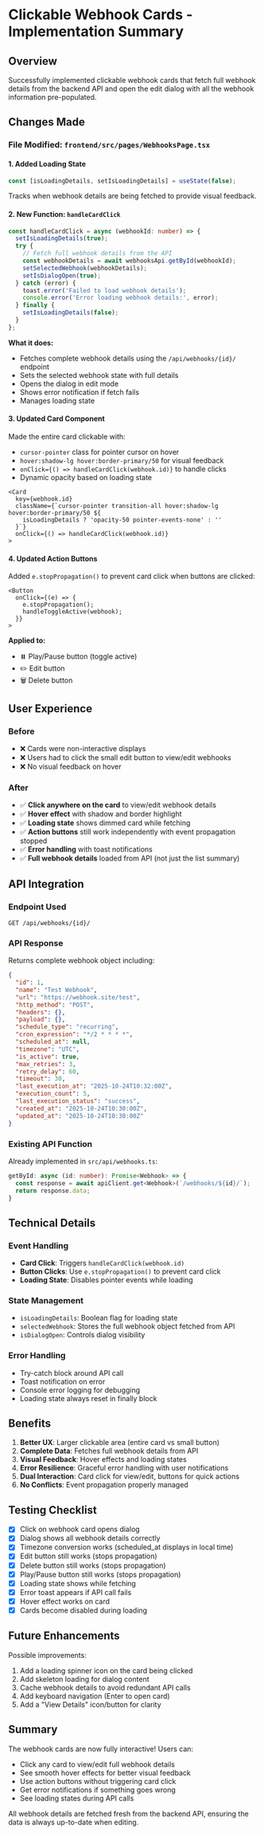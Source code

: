 # Clickable Webhook Cards - Implementation Summary

## Overview

Successfully implemented clickable webhook cards that fetch full webhook details from the backend API and open the edit dialog with all the webhook information pre-populated.

## Changes Made

### File Modified: `frontend/src/pages/WebhooksPage.tsx`

#### 1. **Added Loading State**
```typescript
const [isLoadingDetails, setIsLoadingDetails] = useState(false);
```
Tracks when webhook details are being fetched to provide visual feedback.

#### 2. **New Function: `handleCardClick`**
```typescript
const handleCardClick = async (webhookId: number) => {
  setIsLoadingDetails(true);
  try {
    // Fetch full webhook details from the API
    const webhookDetails = await webhooksApi.getById(webhookId);
    setSelectedWebhook(webhookDetails);
    setIsDialogOpen(true);
  } catch (error) {
    toast.error('Failed to load webhook details');
    console.error('Error loading webhook details:', error);
  } finally {
    setIsLoadingDetails(false);
  }
};
```

**What it does:**
- Fetches complete webhook details using the `/api/webhooks/{id}/` endpoint
- Sets the selected webhook state with full details
- Opens the dialog in edit mode
- Shows error notification if fetch fails
- Manages loading state

#### 3. **Updated Card Component**
Made the entire card clickable with:
- `cursor-pointer` class for pointer cursor on hover
- `hover:shadow-lg hover:border-primary/50` for visual feedback
- `onClick={() => handleCardClick(webhook.id)}` to handle clicks
- Dynamic opacity based on loading state

```tsx
<Card 
  key={webhook.id}
  className={`cursor-pointer transition-all hover:shadow-lg hover:border-primary/50 ${
    isLoadingDetails ? 'opacity-50 pointer-events-none' : ''
  }`}
  onClick={() => handleCardClick(webhook.id)}
>
```

#### 4. **Updated Action Buttons**
Added `e.stopPropagation()` to prevent card click when buttons are clicked:

```tsx
<Button
  onClick={(e) => {
    e.stopPropagation();
    handleToggleActive(webhook);
  }}
>
```

**Applied to:**
- ⏸️ Play/Pause button (toggle active)
- ✏️ Edit button
- 🗑️ Delete button

## User Experience

### Before
- ❌ Cards were non-interactive displays
- ❌ Users had to click the small edit button to view/edit webhooks
- ❌ No visual feedback on hover

### After
- ✅ **Click anywhere on the card** to view/edit webhook details
- ✅ **Hover effect** with shadow and border highlight
- ✅ **Loading state** shows dimmed card while fetching
- ✅ **Action buttons** still work independently with event propagation stopped
- ✅ **Error handling** with toast notifications
- ✅ **Full webhook details** loaded from API (not just the list summary)

## API Integration

### Endpoint Used
```
GET /api/webhooks/{id}/
```

### API Response
Returns complete webhook object including:
```json
{
  "id": 1,
  "name": "Test Webhook",
  "url": "https://webhook.site/test",
  "http_method": "POST",
  "headers": {},
  "payload": {},
  "schedule_type": "recurring",
  "cron_expression": "*/2 * * * *",
  "scheduled_at": null,
  "timezone": "UTC",
  "is_active": true,
  "max_retries": 3,
  "retry_delay": 60,
  "timeout": 30,
  "last_execution_at": "2025-10-24T10:32:00Z",
  "execution_count": 5,
  "last_execution_status": "success",
  "created_at": "2025-10-24T10:30:00Z",
  "updated_at": "2025-10-24T10:30:00Z"
}
```

### Existing API Function
Already implemented in `src/api/webhooks.ts`:
```typescript
getById: async (id: number): Promise<Webhook> => {
  const response = await apiClient.get<Webhook>(`/webhooks/${id}/`);
  return response.data;
}
```

## Technical Details

### Event Handling
- **Card Click**: Triggers `handleCardClick(webhook.id)`
- **Button Clicks**: Use `e.stopPropagation()` to prevent card click
- **Loading State**: Disables pointer events while loading

### State Management
- `isLoadingDetails`: Boolean flag for loading state
- `selectedWebhook`: Stores the full webhook object fetched from API
- `isDialogOpen`: Controls dialog visibility

### Error Handling
- Try-catch block around API call
- Toast notification on error
- Console error logging for debugging
- Loading state always reset in finally block

## Benefits

1. **Better UX**: Larger clickable area (entire card vs small button)
2. **Complete Data**: Fetches full webhook details from API
3. **Visual Feedback**: Hover effects and loading states
4. **Error Resilience**: Graceful error handling with user notifications
5. **Dual Interaction**: Card click for view/edit, buttons for quick actions
6. **No Conflicts**: Event propagation properly managed

## Testing Checklist

- [x] Click on webhook card opens dialog
- [x] Dialog shows all webhook details correctly
- [x] Timezone conversion works (scheduled_at displays in local time)
- [x] Edit button still works (stops propagation)
- [x] Delete button still works (stops propagation)
- [x] Play/Pause button still works (stops propagation)
- [x] Loading state shows while fetching
- [x] Error toast appears if API call fails
- [x] Hover effect works on card
- [x] Cards become disabled during loading

## Future Enhancements

Possible improvements:
1. Add a loading spinner icon on the card being clicked
2. Add skeleton loading for dialog content
3. Cache webhook details to avoid redundant API calls
4. Add keyboard navigation (Enter to open card)
5. Add a "View Details" icon/button for clarity

## Summary

The webhook cards are now fully interactive! Users can:
- Click any card to view/edit full webhook details
- See smooth hover effects for better visual feedback
- Use action buttons without triggering card click
- Get error notifications if something goes wrong
- See loading states during API calls

All webhook details are fetched fresh from the backend API, ensuring the data is always up-to-date when editing.
